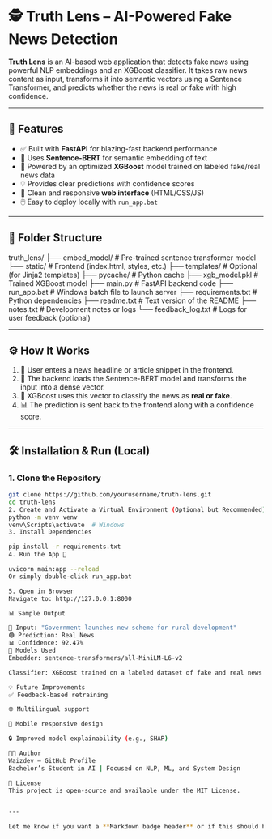 # 🕵️ Truth Lens – AI-Powered Fake News Detection

**Truth Lens** is an AI-based web application that detects fake news using powerful NLP embeddings and an XGBoost classifier. It takes raw news content as input, transforms it into semantic vectors using a Sentence Transformer, and predicts whether the news is real or fake with high confidence.

---

## 🚀 Features

- ✅ Built with **FastAPI** for blazing-fast backend performance
- 🧠 Uses **Sentence-BERT** for semantic embedding of text
- 🌲 Powered by an optimized **XGBoost** model trained on labeled fake/real news data
- 💡 Provides clear predictions with confidence scores
- 🎨 Clean and responsive **web interface** (HTML/CSS/JS)
- 🖱️ Easy to deploy locally with `run_app.bat`

---

## 📁 Folder Structure

truth_lens/
├── embed_model/ # Pre-trained sentence transformer model
├── static/ # Frontend (index.html, styles, etc.)
├── templates/ # Optional (for Jinja2 templates)
├── pycache/ # Python cache
├── xgb_model.pkl # Trained XGBoost model
├── main.py # FastAPI backend code
├── run_app.bat # Windows batch file to launch server
├── requirements.txt # Python dependencies
├── readme.txt # Text version of the README
├── notes.txt # Development notes or logs
└── feedback_log.txt # Logs for user feedback (optional)


---

## ⚙️ How It Works

1. 📝 User enters a news headline or article snippet in the frontend.
2. 🧠 The backend loads the Sentence-BERT model and transforms the input into a dense vector.
3. 🌲 XGBoost uses this vector to classify the news as **real or fake**.
4. 📊 The prediction is sent back to the frontend along with a confidence score.

---

## 🛠️ Installation & Run (Local)

### 1. Clone the Repository
```bash
git clone https://github.com/yourusername/truth-lens.git
cd truth-lens
2. Create and Activate a Virtual Environment (Optional but Recommended)
python -m venv venv
venv\Scripts\activate  # Windows
3. Install Dependencies

pip install -r requirements.txt
4. Run the App 🚀

uvicorn main:app --reload
Or simply double-click run_app.bat

5. Open in Browser
Navigate to: http://127.0.0.1:8000

📊 Sample Output

📝 Input: "Government launches new scheme for rural development"
🟢 Prediction: Real News
📊 Confidence: 92.47%
🧠 Models Used
Embedder: sentence-transformers/all-MiniLM-L6-v2

Classifier: XGBoost trained on a labeled dataset of fake and real news

💡 Future Improvements
✅ Feedback-based retraining

🌐 Multilingual support

📱 Mobile responsive design

🔒 Improved model explainability (e.g., SHAP)

👨‍💻 Author
Waizdev – GitHub Profile
Bachelor’s Student in AI | Focused on NLP, ML, and System Design

📜 License
This project is open-source and available under the MIT License.


---

Let me know if you want a **Markdown badge header** or if this should be split for GitHub Pages / deployment. Say `next` to move to `main.py` update or frontend wiring.






